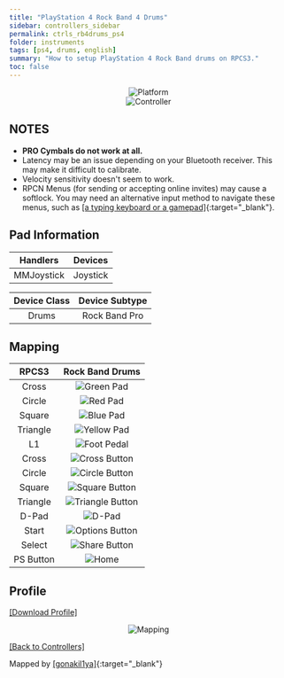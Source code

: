 ```yaml
---
title: "PlayStation 4 Rock Band 4 Drums"
sidebar: controllers_sidebar
permalink: ctrls_rb4drums_ps4
folder: instruments
tags: [ps4, drums, english]
summary: "How to setup PlayStation 4 Rock Band drums on RPCS3."
toc: false
---
```


<div align="center"> <img src="https://carlmylo.github.io/rb3-pc/images/instruments/plat/ps4.png" alt="Platform" title="Platform"></div>

<div align="center"> <img src="https://carlmylo.github.io/rb3-pc/images/instruments/cont/rbdrmscontroller.png" alt="Controller" title="Controller"></div>

## NOTES

* **PRO Cymbals do not work at all.**
* Latency may be an issue depending on your Bluetooth receiver. This may make it difficult to calibrate.
* Velocity sensitivity doesn't seem to work.
* RPCN Menus (for sending or accepting online invites) may cause a softlock. You may need an alternative input method to navigate these menus, such as [[a typing keyboard or a gamepad]](https://carlmylo.github.io/rb3-pc/ctrls#gamepads){:target="_blank"}.

## Pad Information

| Handlers | Devices |
|:------------------:|:---------------------:|
| MMJoystick | Joystick |

| Device Class | Device Subtype |
|:------------------:|:---------------------:|
| Drums | Rock Band Pro |

## Mapping

| **RPCS3**    | **Rock Band Drums** |
|:--------:|:-------------------:|
| Cross | ![Green Pad](https://carlmylo.github.io/rb3-pc/images/btns/drms/rb/gp.png "Green Pad") |
| Circle | ![Red Pad](https://carlmylo.github.io/rb3-pc/images/btns/drms/rb/rp.png "Red Pad") |
| Square | ![Blue Pad](https://carlmylo.github.io/rb3-pc/images/btns/drms/rb/bp.png "Blue Pad") |
| Triangle | ![Yellow Pad](https://carlmylo.github.io/rb3-pc/images/btns/drms/rb/yp.png "Yellow Pad") |
| L1 | ![Foot Pedal](https://carlmylo.github.io/rb3-pc/images/btns/drms/rb/kp.png "Foot Pedal") |
| Cross | ![Cross Button](https://carlmylo.github.io/rb3-pc/images/btns/ctrls/ps4/x.png "Cross Button") |
| Circle | ![Circle Button](https://carlmylo.github.io/rb3-pc/images/btns/ctrls/ps4/o.png "Circle Button") |
| Square | ![Square Button](https://carlmylo.github.io/rb3-pc/images/btns/ctrls/ps4/s.png "Square Button") |
| Triangle | ![Triangle Button](https://carlmylo.github.io/rb3-pc/images/btns/ctrls/ps4/t.png "Triangle Button") |
| D-Pad | ![D-Pad](https://carlmylo.github.io/rb3-pc/images/btns/ctrls/ps4/dp.png "D-Pad") |
| Start | ![Options Button](https://carlmylo.github.io/rb3-pc/images/btns/ctrls/ps4/opt.png "Options Button") |
| Select | ![Share Button](https://carlmylo.github.io/rb3-pc/images/btns/ctrls/ps4/shr.png "Share Button") |
| PS Button | ![Home](https://carlmylo.github.io/rb3-pc/images/btns/drms/rb/home.png "Home") |

## Profile

[[Download Profile]](https://github.com/hmxmilohax/rb3-pc/raw/refs/heads/main/downloads/instrument-repo/PS4%20Rock%20Band%20Drums.7z)

<div align="center"> <img src="https://carlmylo.github.io/rb3-pc/images/instruments/maps/drmsps4rbmapping.png" alt="Mapping" title="Mapping"></div>

[[Back to Controllers]](https://carlmylo.github.io/rb3-pc/ctrls#instrument-list)

Mapped by [[gonakil1ya]](https://linktr.ee/Gonakil1ya){:target="_blank"}